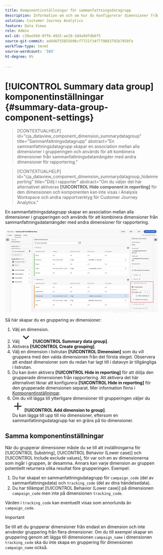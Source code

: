 ```yaml
---
title: Komponentinställningar för sammanfattningsdatagrupp
description: Information om och om hur du konfigurerar dimensioner från datauppsättningar för att säkerställa att du kan rapportera korrekt om sammanfattningsdata.
solution: Customer Journey Analytics
feature: Data Views
role: Admin
exl-id: c39ee568-97f6-4925-ae18-3d4a9dfdb6f5
source-git-commit: ad446f55855696cf7721f34f779883792b7958fa
workflow-type: tm+mt
source-wordcount: '343'
ht-degree: 0%

---
```


# [!UICONTROL Summary data group] komponentinställningar {#summary-data-group-component-settings}

<!-- markdownlint-disable MD034 -->

>[!CONTEXTUALHELP]
>id="cja_dataview_component_dimension_summarydatagroup"
>title="Sammanfattningsdatagrupp"
>abstract="En sammanfattningsdatagrupp skapar en association mellan alla dimensioner i grupperingen och används för att kombinera dimensioner från sammanfattningsdatamängder med andra dimensioner för rapportering."

<!-- markdownlint-enable MD034 -->

<!-- markdownlint-disable MD034 -->

>[!CONTEXTUALHELP]
>id="cja_dataview_component_dimension_summarydatagroup_hideinreporting"
>title="Dölj i rapporter"
>abstract="Om du väljer det här alternativet aktiveras **[!UICONTROL Hide component in reporting]** för den dimensionen och komponenten kan inte visas i Analysis Workspace och andra rapportverktyg för Customer Journey Analytics."

<!-- markdownlint-enable MD034 -->



En sammanfattningsdatagrupp skapar en association mellan alla dimensioner i grupperingen och används för att kombinera dimensioner från sammanfattningsdatamängder med andra dimensioner för rapportering.

![Komponentinställningar för sammanfattningsdatagrupp](/help/data-views/assets/summary-data-group.png)

Så här skapar du en gruppering av dimensioner:

1. Välj en dimension.
1. Välj ![SparrNed](/help/assets/icons/ChevronDown.svg) **[!UICONTROL Summary data group]**.
1. Aktivera **[!UICONTROL Create grouping]**.
1. Välj en dimension i listrutan **[!UICONTROL Dimension]** som du vill gruppera med den valda dimensionen från det första steget. Observera att endast dimensioner som du redan har lagt till i datavyn är tillgängliga i listrutan.
1. Du kan även aktivera **[!UICONTROL Hide in reporting]** för att dölja den grupperade dimensionen från rapportering. Att aktivera det här alternativet liknar att konfigurera **[!UICONTROL Hide in reporting]** för den grupperade dimensionen separat. Mer information finns i [Komponentinställningar](overview.md).
1. Om du vill lägga till ytterligare dimensioner till grupperingen väljer du ![Lägg till](/help/assets/icons/Add.svg) **[!UICONTROL Add dimension to group]**.<br/>Du kan lägga till upp till nio dimensioner, eftersom en sammanfattningsdatagrupp har en gräns på tio dimensioner.

## Samma komponentinställningar

När du grupperar dimensioner måste du se till att inställningarna för [!UICONTROL Substring], [!UICONTROL Behavior (Lower case)] och [!UICONTROL Include exclude values], för var och en av dimensionerna som ingår i gruppen, är desamma. Annars kan varje dimension av gruppen potentiellt returnera olika resultat före grupperingen.
Exempel:

1. Du har skapat en sammanfattningsdatagrupp för `campaign_code` (del av sammanfattningsdata) och `tracking_code` (del av dina händelsedata).
1. Du har tillämpat [!UICONTROL Behavior (Lower case)] på dimensionen `campaign_code` men inte på dimensionen `tracking_code`.

Värden i `tracking_code` kan eventuellt visas som annorlunda än `campaign_code`.

>[!IMPORTANT]
>
>Se till att du grupperar dimensioner från endast en dimension och inte använder gruppering från flera dimensioner. Om du till exempel skapar en gruppering genom att lägga till dimensionen `campaign_name` i dimensionen `tracking_code` ska du inte skapa en gruppering för dimensionen `campaign_name` också.
>
